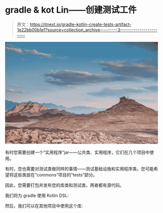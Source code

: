 # gradle & kot Lin——创建测试工件

> 原文：<https://itnext.io/gradle-kotlin-create-tests-artifact-1e22bb00b1e1?source=collection_archive---------3----------------------->

![](img/dc2e2fada389b4e3d57336677cd90b5d.png)

有时您需要创建一个“实用程序”jar——公共类、实用程序，它们在几个项目中使用。

有时，您也需要对测试类做同样的事情——测试基础设施和实用程序类。您可能希望将这些类放在“commons”项目的“tests”部分。

因此，您需要打包并发布您的库类和测试类，两者都有源代码。

我们将为 gradle 使用 Kotlin DSL:

然后，我们可以在其他项目中使用这个库:
